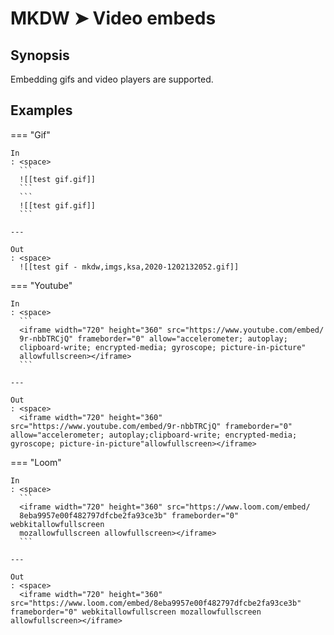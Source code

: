 # MKDW ➤ Video embeds

## Synopsis

Embedding gifs and video players are supported.

## Examples

=== "Gif"

    In
    : <space>
      ```
      ![[test gif.gif]]
      ```
      ```
      ![​[test gif.gif]]
      ```

    ---

    Out
    : <space>
      ![[test gif - mkdw,imgs,ksa,2020-1202132052.gif]]

=== "Youtube"

    In
    : <space>
      ```
      <iframe width="720" height="360" src="https://www.youtube.com/embed/
      9r-nbbTRCjQ" frameborder="0" allow="accelerometer; autoplay;
      clipboard-write; encrypted-media; gyroscope; picture-in-picture"
      allowfullscreen></iframe>
      ```

    ---

    Out
    : <space>
      <iframe width="720" height="360" src="https://www.youtube.com/embed/9r-nbbTRCjQ" frameborder="0" allow="accelerometer; autoplay;clipboard-write; encrypted-media; gyroscope; picture-in-picture"allowfullscreen></iframe>

=== "Loom"

    In
    : <space>
      ```
      <iframe width="720" height="360" src="https://www.loom.com/embed/
      8eba9957e00f482797dfcbe2fa93ce3b" frameborder="0" webkitallowfullscreen
      mozallowfullscreen allowfullscreen></iframe>
      ```

    ---

    Out
    : <space>
      <iframe width="720" height="360" src="https://www.loom.com/embed/8eba9957e00f482797dfcbe2fa93ce3b" frameborder="0" webkitallowfullscreen mozallowfullscreen allowfullscreen></iframe>
